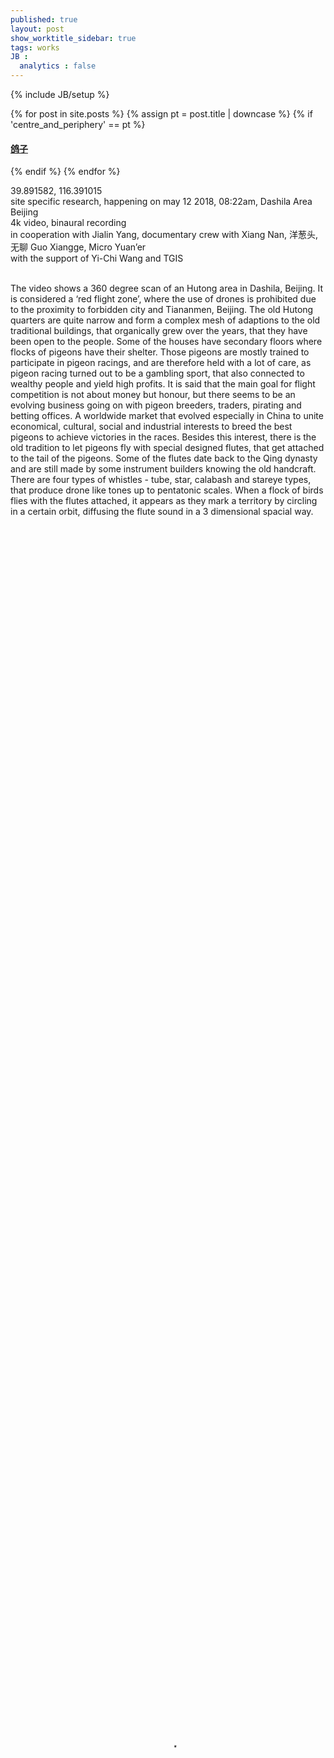 ```yaml
---
published: true
layout: post
show_worktitle_sidebar: true
tags: works
JB :
  analytics : false
---
```


{% include JB/setup %}


{% for post in site.posts %}
	{% assign pt = post.title | downcase %}
	{% if 'centre_and_periphery' == pt %}
<h4><a href="{{ BASE_PATH }}{{ post.url }}">鸽子</a></h4>
	{% endif %}
{% endfor %}

<p>
39.891582, 116.391015<br />
site specific research, happening on may 12 2018, 08:22am, Dashila Area Beijing<br />
4k video, binaural recording<br />
in cooperation with Jialin Yang, documentary crew with Xiang Nan, 洋葱头, 无聊 Guo Xiangge, Micro Yuan’er<br />
with the support of Yi-Chi Wang and TGIS
<br /><br />

The video shows a 360 degree scan of an Hutong area in Dashila, Beijing. It is considered a ‘red flight zone’, where the use of drones is prohibited due to the proximity to forbidden city and Tiananmen, Beijing. 
The old Hutong quarters are quite narrow and form a complex mesh of adaptions to the old traditional buildings, that organically grew over the years, that they have been open to the people. Some of the houses have secondary floors where flocks of pigeons have their shelter. Those pigeons are mostly trained to participate in pigeon racings, and are therefore held with a lot of care, as pigeon racing turned out to be a gambling sport, that also connected to wealthy people and yield high profits. It is said that the main goal for flight competition is not about money but honour, but there seems to be an evolving business going on with pigeon breeders, traders, pirating and betting offices. A worldwide market that evolved especially in China to unite economical, cultural, social and industrial interests to breed the best pigeons to achieve victories in the races. 
Besides this interest, there is the old tradition to let pigeons fly with special designed flutes, that get attached to the tail of the pigeons. Some of the flutes date back to the Qing dynasty and are still made by some instrument builders knowing the old handcraft. There are four types of whistles - tube, star, calabash and stareye types, that produce drone like tones up to pentatonic scales. When a flock of birds flies with the flutes attached, it appears as they mark a territory by circling in a certain orbit, diffusing the flute sound in a 3 dimensional spacial way.

<br /><br />

<video preload="metadata" poster="{{ site.url }}/images/pigeons_small.jpg" width="100%" height="100%" controls>
  <source src="{{ site.url }}/images/pigeons_small.mp4" type="video/mp4">
</video>

<img src="{{ site.url }}/images/pigeon_wing_smaller.jpg" alt="image">
<p></p>
<img src="{{ site.url }}/images/pigeon_pipe_smaller.jpg" alt="image">
<p></p>
<img src="{{ site.url }}/images/pigeon_drawing_smaller.jpg" alt="image">
<p></p>


{% comment %}
<font color="grey">(c)<br /></font>
{% endcomment %}

